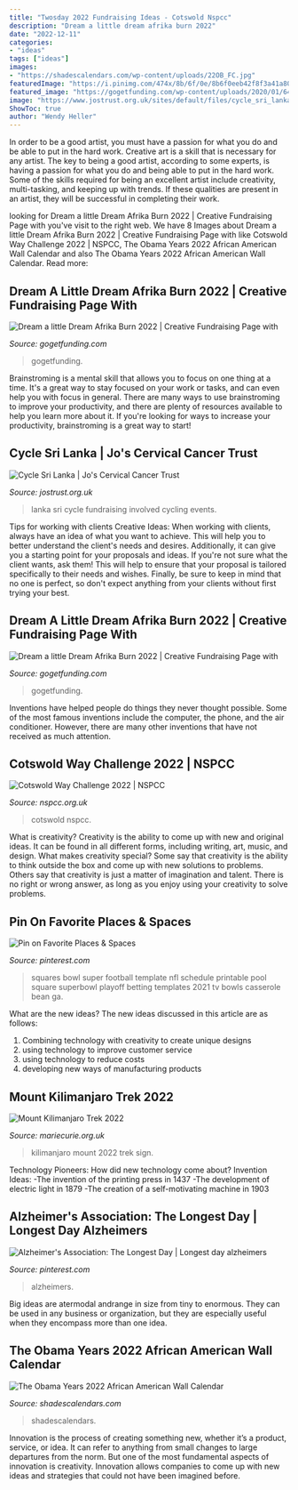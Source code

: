 ```yaml
---
title: "Twosday 2022 Fundraising Ideas - Cotswold Nspcc"
description: "Dream a little dream afrika burn 2022"
date: "2022-12-11"
categories:
- "ideas"
tags: ["ideas"]
images:
- "https://shadescalendars.com/wp-content/uploads/22OB_FC.jpg"
featuredImage: "https://i.pinimg.com/474x/8b/6f/0e/8b6f0eeb42f8f3a41a804d20892f7cf9--the-longest-day-alzheimers-association.jpg"
featured_image: "https://gogetfunding.com/wp-content/uploads/2020/01/6450149/img/mimg_6450149_1579428823-630x354.jpg"
image: "https://www.jostrust.org.uk/sites/default/files/cycle_sri_lanka.png"
ShowToc: true
author: "Wendy Heller"
---
```



In order to be a good artist, you must have a passion for what you do and be able to put in the hard work.
Creative art is a skill that is necessary for any artist. The key to being a good artist, according to some experts, is having a passion for what you do and being able to put in the hard work. Some of the skills required for being an excellent artist include creativity, multi-tasking, and keeping up with trends. If these qualities are present in an artist, they will be successful in completing their work.

	

		
looking for Dream a little Dream Afrika Burn 2022 | Creative Fundraising Page with you've visit to the right web. We have 8 Images about Dream a little Dream Afrika Burn 2022 | Creative Fundraising Page with like Cotswold Way Challenge 2022 | NSPCC, The Obama Years 2022 African American Wall Calendar and also The Obama Years 2022 African American Wall Calendar. Read more:
		
    
## Dream A Little Dream Afrika Burn 2022 | Creative Fundraising Page With

<img loading=lazy src="https://gogetfunding.com/wp-content/uploads/2020/01/6450149/img/2-630x354.png" onerror="this.onerror=null;this.src='https://tse3.mm.bing.net/th?id=OIP.upIPbzkY71450CxNbBF4ZQHaEK&amp;pid=15.1';" alt="Dream a little Dream Afrika Burn 2022 | Creative Fundraising Page with">

_Source: gogetfunding.com_

>gogetfunding. 

	

Brainstroming is a mental skill that allows you to focus on one thing at a time. It's a great way to stay focused on your work or tasks, and can even help you with focus in general. There are many ways to use brainstroming to improve your productivity, and there are plenty of resources available to help you learn more about it. If you're looking for ways to increase your productivity, brainstroming is a great way to start!

    
## Cycle Sri Lanka | Jo&#039;s Cervical Cancer Trust

<img loading=lazy src="https://www.jostrust.org.uk/sites/default/files/cycle_sri_lanka.png" onerror="this.onerror=null;this.src='https://tse4.mm.bing.net/th?id=OIP.SKpVwFrzyr2wZN87mH456QHaCo&amp;pid=15.1';" alt="Cycle Sri Lanka | Jo&#039;s Cervical Cancer Trust">

_Source: jostrust.org.uk_

>lanka sri cycle fundraising involved cycling events. 

	

Tips for working with clients
Creative Ideas: When working with clients, always have an idea of what you want to achieve. This will help you to better understand the client's needs and desires. Additionally, it can give you a starting point for your proposals and ideas. If you're not sure what the client wants, ask them! This will help to ensure that your proposal is tailored specifically to their needs and wishes. Finally, be sure to keep in mind that no one is perfect, so don't expect anything from your clients without first trying your best.

    
## Dream A Little Dream Afrika Burn 2022 | Creative Fundraising Page With

<img loading=lazy src="https://gogetfunding.com/wp-content/uploads/2020/01/6450149/img/mimg_6450149_1579428823-630x354.jpg" onerror="this.onerror=null;this.src='https://tse3.mm.bing.net/th?id=OIP.FeIPVKF-OWthCFEEv1NnMwHaEK&amp;pid=15.1';" alt="Dream a little Dream Afrika Burn 2022 | Creative Fundraising Page with">

_Source: gogetfunding.com_

>gogetfunding. 

	

Inventions have helped people do things they never thought possible. Some of the most famous inventions include the computer, the phone, and the air conditioner. However, there are many other inventions that have not received as much attention.

    
## Cotswold Way Challenge 2022 | NSPCC

<img loading=lazy src="https://www.nspcc.org.uk/globalassets/images/events/2022/1440.jpg?width=400&amp;mode=crop&amp;anchor=middlecenter" onerror="this.onerror=null;this.src='https://tse4.mm.bing.net/th?id=OIP.7QgR3mxQIrJVlD7Z1nzWYAAAAA&amp;pid=15.1';" alt="Cotswold Way Challenge 2022 | NSPCC">

_Source: nspcc.org.uk_

>cotswold nspcc. 

	

What is creativity?
Creativity is the ability to come up with new and original ideas. It can be found in all different forms, including writing, art, music, and design. What makes creativity special? Some say that creativity is the ability to think outside the box and come up with new solutions to problems. Others say that creativity is just a matter of imagination and talent. There is no right or wrong answer, as long as you enjoy using your creativity to solve problems.

    
## Pin On Favorite Places &amp; Spaces

<img loading=lazy src="https://i.pinimg.com/736x/aa/00/49/aa0049d761698c99e9c97d7b8c6999a3--bean-casserole-tv-schedule.jpg" onerror="this.onerror=null;this.src='https://tse4.mm.bing.net/th?id=OIP.F-gO9U2lNDwcdus6L2CQdQHaFr&amp;pid=15.1';" alt="Pin on Favorite Places &amp; Spaces">

_Source: pinterest.com_

>squares bowl super football template nfl schedule printable pool square superbowl playoff betting templates 2021 tv bowls casserole bean ga. 

	

What are the new ideas?
The new ideas discussed in this article are as follows:
1. Combining technology with creativity to create unique designs 
2. using technology to improve customer service 
3. using technology to reduce costs 
4. developing new ways of manufacturing products 

    
## Mount Kilimanjaro Trek 2022

<img loading=lazy src="https://www.mariecurie.org.uk/globalassets/media/images/get-involved/02-events/06-overseas-treks/kilimanjaro/promo-sign-up.jpg" onerror="this.onerror=null;this.src='https://tse2.mm.bing.net/th?id=OIP.sPXH1415VDlMN-7EyBAGPgHaDn&amp;pid=15.1';" alt="Mount Kilimanjaro Trek 2022">

_Source: mariecurie.org.uk_

>kilimanjaro mount 2022 trek sign. 

	

Technology Pioneers: How did new technology come about?
Invention Ideas: 
-The invention of the printing press in 1437 
-The development of electric light in 1879 
-The creation of a self-motivating machine in 1903

    
## Alzheimer&#039;s Association: The Longest Day | Longest Day Alzheimers

<img loading=lazy src="https://i.pinimg.com/474x/8b/6f/0e/8b6f0eeb42f8f3a41a804d20892f7cf9--the-longest-day-alzheimers-association.jpg" onerror="this.onerror=null;this.src='https://tse1.mm.bing.net/th?id=OIP.ceAXe-Ki0w3q9k3PS13lhQD6D6&amp;pid=15.1';" alt="Alzheimer&#039;s Association: The Longest Day | Longest day alzheimers">

_Source: pinterest.com_

>alzheimers. 

	

Big ideas are atermodal andrange in size from tiny to enormous. They can be used in any business or organization, but they are especially useful when they encompass more than one idea. 

    
## The Obama Years 2022 African American Wall Calendar

<img loading=lazy src="https://shadescalendars.com/wp-content/uploads/22OB_FC.jpg" onerror="this.onerror=null;this.src='https://tse4.mm.bing.net/th?id=OIP.6sQzaC3Tnb8tr5ODlo6uHQHaHa&amp;pid=15.1';" alt="The Obama Years 2022 African American Wall Calendar">

_Source: shadescalendars.com_

>shadescalendars. 

	

Innovation is the process of creating something new, whether it’s a product, service, or idea. It can refer to anything from small changes to large departures from the norm. But one of the most fundamental aspects of innovation is creativity. Innovation allows companies to come up with new ideas and strategies that could not have been imagined before.

